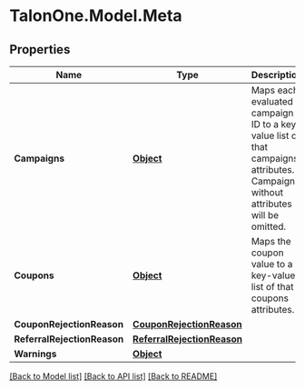 
# TalonOne.Model.Meta

## Properties

Name | Type | Description | Notes
------------ | ------------- | ------------- | -------------
**Campaigns** | [**Object**](.md) | Maps each evaluated campaign ID to a key-value list of that campaigns attributes. Campaigns without attributes will be omitted. | [optional] 
**Coupons** | [**Object**](.md) | Maps the coupon value to a key-value list of that coupons attributes. | [optional] 
**CouponRejectionReason** | [**CouponRejectionReason**](CouponRejectionReason.md) |  | [optional] 
**ReferralRejectionReason** | [**ReferralRejectionReason**](ReferralRejectionReason.md) |  | [optional] 
**Warnings** | [**Object**](.md) |  | [optional] 

[[Back to Model list]](../README.md#documentation-for-models)
[[Back to API list]](../README.md#documentation-for-api-endpoints)
[[Back to README]](../README.md)

